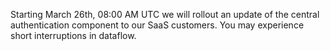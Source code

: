 Starting March 26th, 08:00 AM UTC we will rollout an update of the central authentication component to our SaaS customers. You may experience short interruptions in dataflow.
